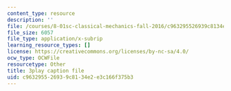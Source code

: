 ```yaml
---
content_type: resource
description: ''
file: /courses/8-01sc-classical-mechanics-fall-2016/c963295526939c8134e2e3c166f375b3_huPKjd3wLyc.srt
file_size: 6057
file_type: application/x-subrip
learning_resource_types: []
license: https://creativecommons.org/licenses/by-nc-sa/4.0/
ocw_type: OCWFile
resourcetype: Other
title: 3play caption file
uid: c9632955-2693-9c81-34e2-e3c166f375b3
---
```

